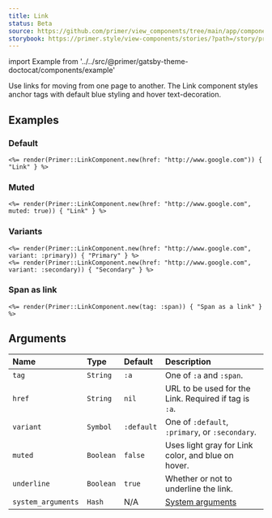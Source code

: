 ```yaml
---
title: Link
status: Beta
source: https://github.com/primer/view_components/tree/main/app/components/primer/link_component.rb
storybook: https://primer.style/view-components/stories/?path=/story/primer-link-component
---
```


import Example from '../../src/@primer/gatsby-theme-doctocat/components/example'

<!-- Warning: AUTO-GENERATED file, do not edit. Add code comments to your Ruby instead <3 -->

Use links for moving from one page to another. The Link component styles anchor tags with default blue styling and hover text-decoration.

## Examples

### Default

<Example src="<a href='http://www.google.com'>Link</a>" />

```erb
<%= render(Primer::LinkComponent.new(href: "http://www.google.com")) { "Link" } %>
```

### Muted

<Example src="<a href='http://www.google.com' class='Link--muted '>Link</a>" />

```erb
<%= render(Primer::LinkComponent.new(href: "http://www.google.com", muted: true)) { "Link" } %>
```

### Variants

<Example src="<a href='http://www.google.com' class='Link--primary '>Primary</a><a href='http://www.google.com' class='Link--secondary '>Secondary</a>" />

```erb
<%= render(Primer::LinkComponent.new(href: "http://www.google.com", variant: :primary)) { "Primary" } %>
<%= render(Primer::LinkComponent.new(href: "http://www.google.com", variant: :secondary)) { "Secondary" } %>
```

### Span as link

<Example src="<span class='Link '>Span as a link</span>" />

```erb
<%= render(Primer::LinkComponent.new(tag: :span)) { "Span as a link" } %>
```

## Arguments

| Name | Type | Default | Description |
| :- | :- | :- | :- |
| `tag` | `String` | `:a` | One of `:a` and `:span`. |
| `href` | `String` | `nil` | URL to be used for the Link. Required if tag is `:a`. |
| `variant` | `Symbol` | `:default` | One of `:default`, `:primary`, or `:secondary`. |
| `muted` | `Boolean` | `false` | Uses light gray for Link color, and blue on hover. |
| `underline` | `Boolean` | `true` | Whether or not to underline the link. |
| `system_arguments` | `Hash` | N/A | [System arguments](/system-arguments) |
